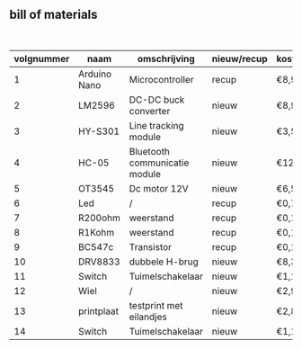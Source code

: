 ## bill of materials
<br />

|volgnummer|naam|omschrijving|nieuw/recup|kostprijs/stuk|aantal|subtotaal|
|----------|----|------------|-----------|---------|------|---------|
|         1|Arduino Nano|Microcontroller|recup|€8,95|1|€8.95|
|         2|LM2596|DC-DC buck converter|nieuw|€8,95|1|€8,95|
|         3|HY-S301|Line tracking module|nieuw|€3,50|1|€3,50|
|         4|HC-05|Bluetooth communicatie module|nieuw|€12,20|1|€12,20 |
|         5|OT3545|Dc motor 12V|nieuw|€6,55|2|€13,10|
|         6|Led|/|recup |€0,79|5|€3,95|
|         7|R200ohm|weerstand|recup|€0,10|7|€0,70|
|         8|R1Kohm|weerstand|recup|€0,10|3|€0,30|
|         9|BC547c|Transistor|recup|€0,11|1|€0,11|
|         10|DRV8833|dubbele H-brug|nieuw|€8,30|1|€8,30|
|         11|Switch|Tuimelschakelaar|nieuw|€1,10| 1|€1,10|
|         12|Wiel|/|nieuw|€2,95| 1|€2,95|
|         13|printplaat|testprint met eilandjes|nieuw|€2,84| 1|€2,84|
|         14|Switch|Tuimelschakelaar|nieuw|€1,10| 1|€1,10|
